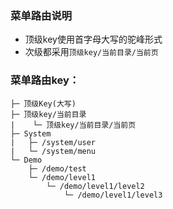 ### 菜单路由说明
* 顶级key使用首字母大写的驼峰形式
* 次级都采用`顶级key/当前目录/当前页`

### 菜单路由key：
```
├─ 顶级Key(大写)
├─ 顶级key/当前目录
|    └─ 顶级key/当前目录/当前页
├─ System
|   ├─ /system/user
|   └─ /system/menu
└─ Demo
    ├─ /demo/test
    └─ /demo/level1
        └─ /demo/level1/level2
            └─ /demo/level1/level3
```